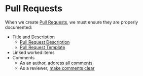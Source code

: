 # Pull Requests

When we create [Pull Requests](../../code-reviews/pull-requests.md), we must ensure they are properly documented:

- Title and Description
  - [Pull Request Description](../../code-reviews/pull-requests.md#pull-request-description)
  - [Pull Request Template](../../code-reviews/pull-request-template/pull-request-template.md)
- Linked worked items
- Comments
  - As an author, [address all comments](../../code-reviews/process-guidance/author-guidance.md#be-open-to-receive-feedback)
  - As a reviewer, [make comments clear](../../code-reviews/process-guidance/reviewer-guidance.md)
